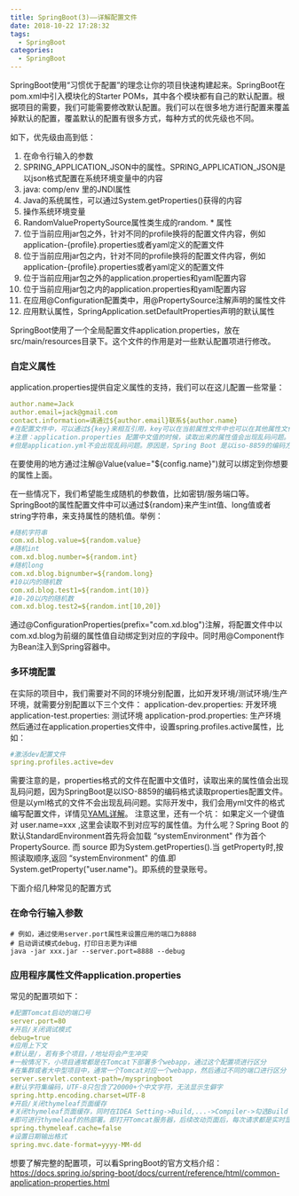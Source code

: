 ```yaml
---
title: SpringBoot(3)——详解配置文件
date: 2018-10-22 17:28:32
tags: 
  - SpringBoot
categories:
  - SpringBoot
---
```


SpringBoot使用“习惯优于配置”的理念让你的项目快速构建起来。SpringBoot在pom.xml中引入模块化的Starter POMs，其中各个模块都有自己的默认配置。根据项目的需要，我们可能需要修改默认配置。我们可以在很多地方进行配置来覆盖掉默认的配置，覆盖默认的配置有很多方式，每种方式的优先级也不同。
<!--more-->
如下，优先级由高到低：
1. 在命令行输入的参数
2. SPRING_APPLICATION_JSON中的属性。SPRING_APPLICATION_JSON是以json格式配置在系统环境变量中的内容
3. java: comp/env 里的JNDI属性
4. Java的系统属性，可以通过System.getProperties()获得的内容
5. 操作系统环境变量
6. RandomValuePropertySource属性类生成的random. * 属性
7. 位于当前应用jar包之外，针对不同的profile换将的配置文件内容，例如application-{profile}.properties或者yaml定义的配置文件
8. 位于当前应用jar包之内，针对不同的profile换将的配置文件内容，例如application-{profile}.properties或者yaml定义的配置文件
9. 位于当前应用jar包之外的application.properties和yaml配置内容
10. 位于当前应用jar包之内的application.properties和yaml配置内容
11. 在应用@Configuration配置类中，用@PropertySource注解声明的属性文件
12. 应用默认属性，SpringApplication.setDefaultProperties声明的默认属性

SpringBoot使用了一个全局配置文件application.properties，放在src/main/resources目录下。这个文件的作用是对一些默认配置项进行修改。
### 自定义属性
application.properties提供自定义属性的支持，我们可以在这儿配置一些常量：
```yaml
author.name=Jack
author.email=jack@gmail.com
contact.information=请通过${author.email}联系${author.name}
#在配置文件中，可以通过${key}来相互引用，key可以在当前属性文件中也可以在其他属性文件中
#注意：application.properties 配置中文值的时候，读取出来的属性值会出现乱码问题。
#但是application.yml不会出现乱码问题。原因是，Spring Boot 是以iso-8859的编码方式读取 application.properties配置文件。
```
在要使用的地方通过注解@Value(value="${config.name}")就可以绑定到你想要的属性上面。

在一些情况下，我们希望能生成随机的参数值，比如密钥/服务端口等。SpringBoot的属性配置文件中可以通过${random}来产生int值、long值或者string字符串，来支持属性的随机值。举例：
```yaml
#随机字符串
com.xd.blog.value=${random.value}
#随机int
com.xd.blog.number=${random.int}
#随机long
com.xd.blog.bignumber=${random.long}
#10以内的随机数
com.xd.blog.test1=${random.int(10)}
#10-20以内的随机数
com.xd.blog.test2=${random.int[10,20]}
```
通过@ConfigurationProperties(prefix="com.xd.blog")注解，将配置文件中以com.xd.blog为前缀的属性值自动绑定到对应的字段中。同时用@Component作为Bean注入到Spring容器中。

### 多环境配置
在实际的项目中，我们需要对不同的环境分别配置，比如开发环境/测试环境/生产环境，就需要分别配置以下三个文件：
    application-dev.properties: 开发环境
    application-test.properties: 测试环境
    application-prod.properties: 生产环境
然后通过在application.properties文件中，设置spring.profiles.active属性，比如：
```yaml
#激活dev配置文件
spring.profiles.active=dev
```
需要注意的是，properties格式的文件在配置中文值时，读取出来的属性值会出现乱码问题，因为SpringBoot是以ISO-8859的编码格式读取properties配置文件。但是以yml格式的文件不会出现乱码问题。实际开发中，我们会用yml文件的格式编写配置文件，详情见[YAML详解](http://x-d.xyz/SpringBoot/46.html "YAML详解")。
注意这里，还有一个坑：
如果定义一个键值对 user.name=xxx ,这里会读取不到对应写的属性值。为什么呢？Spring Boot 的默认StandardEnvironment首先将会加载 “systemEnvironment" 作为首个PropertySource. 而 source 即为System.getProperties().当 getProperty时,按照读取顺序,返回 “systemEnvironment" 的值.即 System.getProperty("user.name")。即系统的登录账号。

下面介绍几种常见的配置方式
### 在命令行输入参数
```shell
# 例如，通过使用server.port属性来设置应用的端口为8888
# 启动调试模式debug，打印日志更为详细
java -jar xxx.jar --server.port=8888 --debug
```
### 应用程序属性文件application.properties
常见的配置项如下：
```yaml
#配置Tomcat启动的端口号
server.port=80
#开启/关闭调试模式
debug=true
#应用上下文
#默认是/，若有多个项目，/地址将会产生冲突
#一般情况下，小项目通常都是在Tomcat下部署多个webapp，通过这个配置项进行区分
#在集群或者大中型项目中，通常一个Tomcat对应一个webapp，然后通过不同的端口进行区分（如8080/8091/8082）
server.servlet.context-path=/myspringboot
#默认字符集编码，UTF-8只包含了20000+个中文字符，无法显示生僻字
spring.http.encoding.charset=UTF-8
#开启/关闭thymeleaf页面缓存
#关闭thymeleaf页面缓存，同时在IDEA Setting->Build,...->Compiler->勾选Build Project Automatically
#即可进行thymeleaf的热部署。即打开Tomcat服务器，后续改动页面后，每次请求都是实时显示改动后的页面，而无须重启Tomcat
spring.thymeleaf.cache=false
#设置日期输出格式
spring.mvc.date-format=yyyy-MM-dd
```

想要了解完整的配置项，可以看SpringBoot的官方文档介绍：
https://docs.spring.io/spring-boot/docs/current/reference/html/common-application-properties.html